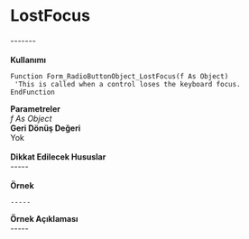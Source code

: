 # LostFocus

\-------\
\
**Kullanımı**

```
Function Form_RadioButtonObject_LostFocus(f As Object)
 'This is called when a control loses the keyboard focus.
EndFunction
```

**Parametreler**\
_f As Object_\
**Geri Dönüş Değeri**\
Yok\
\
**Dikkat Edilecek Hususlar**\
\-----\
\
**Örnek**

```
-----
```

**Örnek Açıklaması**\
\-----
